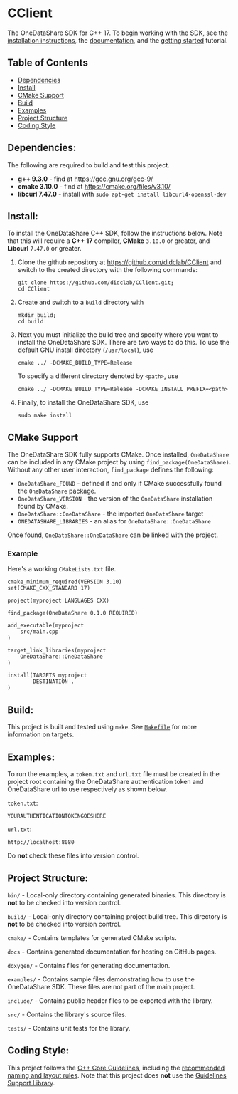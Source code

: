 CClient
=======

The OneDataShare SDK for C++ 17. To begin working with the SDK, see the
[installation instructions](#install),
the
[documentation](https://didclab.github.io/CClient),
and the
[getting started](getting-started.md)
tutorial.

Table of Contents
-----------------
- [Dependencies](#dependencies)
- [Install](#install)
- [CMake Support](#cmake-support)
- [Build](#build)
- [Examples](#examples)
- [Project Structure](#project-structure)
- [Coding Style](#coding-style)

Dependencies:
-------------
The following are required to build and test this project.
- **g++ 9.3.0** - find at https://gcc.gnu.org/gcc-9/
- **cmake 3.10.0** - find at https://cmake.org/files/v3.10/
- **libcurl 7.47.0** - install with `sudo apt-get install libcurl4-openssl-dev`

Install:
--------

To install the OneDataShare C++ SDK, follow the instructions below. Note that this will require a **C++ 17** compiler,
**CMake** `3.10.0` or greater, and **Libcurl** `7.47.0` or greater.

1. Clone the github repository at https://github.com/didclab/CClient and switch to the created directory with the
following commands:
    ```
    git clone https://github.com/didclab/CClient.git;
    cd CClient
    ```

2. Create and switch to a `build` directory with
    ```
    mkdir build;
    cd build
    ```

3. Next you must initialize the build tree and specify where you want to install the OneDataShare SDK. There are two
ways to do this. To use the default GNU install directory (`/usr/local`), use
    ```
    cmake ../ -DCMAKE_BUILD_TYPE=Release
    ```
    To specify a different directory denoted by `<path>`, use
    ```
    cmake ../ -DCMAKE_BUILD_TYPE=Release -DCMAKE_INSTALL_PREFIX=<path>
    ```

4. Finally, to install the OneDataShare SDK, use
    ```
    sudo make install
    ```

CMake Support
-------------

The OneDataShare SDK fully supports CMake. Once installed, `OneDataShare` can be included in any CMake project by
using `find_package(OneDataShare)`. Without any other user interaction, `find_package` defines the following:
 - `OneDataShare_FOUND` - defined if and only if CMake successfully found the `OneDataShare` package.
 - `OneDataShare_VERSION` - the version of the `OneDataShare` installation found by CMake.
 - `OneDataShare::OneDataShare` - the imported `OneDataShare` target
 - `ONEDATASHARE_LIBRARIES` - an alias for `OneDataShare::OneDataShare`

Once found, `OneDataShare::OneDataShare` can be linked with the project.

### Example ###
Here's a working `CMakeLists.txt` file.
```
cmake_minimum_required(VERSION 3.10)
set(CMAKE_CXX_STANDARD 17)

project(myproject LANGUAGES CXX)

find_package(OneDataShare 0.1.0 REQUIRED)

add_executable(myproject
    src/main.cpp
)

target_link_libraries(myproject
    OneDataShare::OneDataShare
)

install(TARGETS myproject
        DESTINATION .
)
```

Build:
------
This project is built and tested using `make`. See
[`Makefile`](Makefile)
for more information on targets.

Examples:
---------
To run the examples, a `token.txt` and `url.txt` file must be created in the project root containing the OneDataShare
authentication token and OneDataShare url to use respectively as shown below.

`token.txt`:
```
YOURAUTHENTICATIONTOKENGOESHERE
```

`url.txt`:
```
http://localhost:8080
```

Do **not** check these files into version control.

Project Structure:
------------------
`bin/` - Local-only directory containing generated binaries. This directory is **not** to be checked into version
control.

`build/` - Local-only directory containing project build tree. This directory is **not** to be checked into version
control.

`cmake/` - Contains templates for generated CMake scripts.

`docs` - Contains generated documentation for hosting on GitHub pages.

`doxygen/` - Contains files for generating documentation.

`examples/` - Contains sample files demonstrating how to use the OneDataShare SDK. These files are not part of the
main project.

`include/` - Contains public header files to be exported with the library.

`src/` - Contains the library's source files.

`tests/` - Contains unit tests for the library.

Coding Style:
-------------
This project follows the
[C++ Core Guidelines](https://github.com/isocpp/CppCoreGuidelines/blob/master/CppCoreGuidelines.md),
including the [recommended naming and layout rules](https://github.com/isocpp/CppCoreGuidelines/blob/master/CppCoreGuidelines.md#nl-naming-and-layout-rules).
Note that this project does **not** use the
[Guidelines Support Library](https://github.com/isocpp/CppCoreGuidelines/blob/master/CppCoreGuidelines.md#gsl-guidelines-support-library).